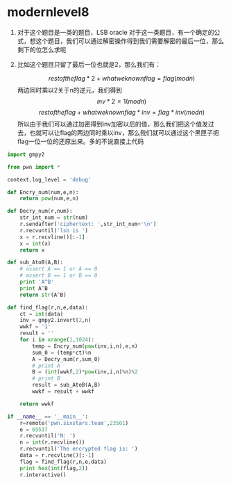 # modernlevel8
1. 对于这个题目是一类的题目，LSB oracle
对于这一类题目，有一个确定的公式，想这个题目，我们可以通过解密操作得到我们需要解密的最后一位，那么剩下的位怎么求呢
2. 比如这个题目只留了最后一位也就是2，那么我们有：

	$$ restoftheflag*2 + whatweknownflag = flag  (mod n)$$
    两边同时乘以2关于n的逆元，我们得到
    $$ inv*2 = 1 (mod n)$$
    $$ restoftheflag + whatweknownflag*inv = flag*inv(mod n) $$
    所以由于我们可以通过加密得到inv加密以后的值，那么我们把这个值发过去，也就可以让flag的两边同时乘以inv，那么我们就可以通过这个黑匣子把flag一位一位的还原出来。多的不说直接上代码
```python
import gmpy2

from pwn import *

context.log_level = 'debug'

def Encry_num(num,e,n):
    return pow(num,e,n)

def Decry_num(r,num):
    str_int_num = str(num)
    r.sendafter('ciphertext: ',str_int_num+'\n')
    r.recvuntil('lsb is ')
    x = r.recvline()[:-1]
    x = int(x)
    return x

def sub_AtoB(A,B):
    # assert A == 1 or A == 0
    # assert B == 1 or B == 0
    print 'A^B'
    print A^B
    return str(A^B)

def find_flag(r,n,e,data):
    ct = int(data)
    inv = gmpy2.invert(2,n)
    wwkf = '1'
    result = ''
    for i in xrange(1,1024):
        temp = Encry_num(pow(inv,i,n),e,n)
        sum_0 = (temp*ct)%n
        A = Decry_num(r,sum_0)
        # print A
        B = (int(wwkf,2)*pow(inv,i,n)%n)%2
        # print B
        result = sub_AtoB(A,B)
        wwkf = result + wwkf

    return wwkf

if __name__ == '__main__':
    r=remote('pwn.sixstars.team',23501)
    e = 65537
    r.recvuntil('N: ')
    n = int(r.recvline())
    r.recvuntil('The encrypted flag is: ')
    data = r.recvline()[:-1]
    flag = find_flag(r,n,e,data)
    print hex(int(flag,2))
    r.interactive()

```